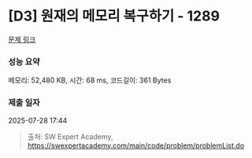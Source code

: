 # [D3] 원재의 메모리 복구하기 - 1289 

[문제 링크](https://swexpertacademy.com/main/code/problem/problemDetail.do?contestProbId=AV19AcoKI9sCFAZN) 

### 성능 요약

메모리: 52,480 KB, 시간: 68 ms, 코드길이: 361 Bytes

### 제출 일자

2025-07-28 17:44



> 출처: SW Expert Academy, https://swexpertacademy.com/main/code/problem/problemList.do
